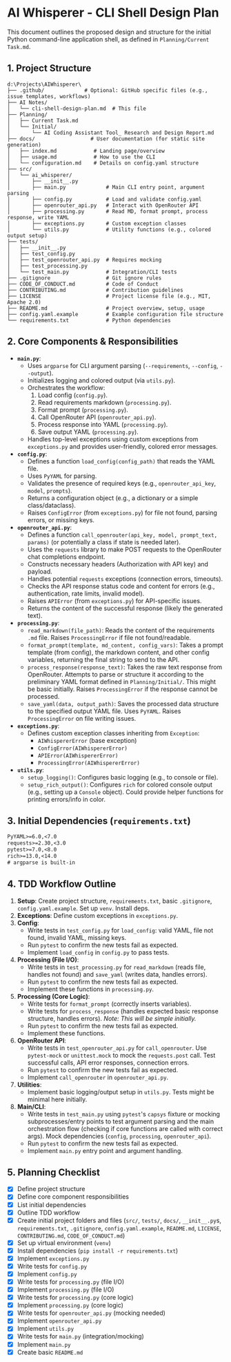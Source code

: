 # AI Whisperer - CLI Shell Design Plan

This document outlines the proposed design and structure for the initial Python command-line application shell, as defined in `Planning/Current Task.md`.

## 1. Project Structure

```text
d:\Projects\AIWhisperer\
├── .github/             # Optional: GitHub specific files (e.g., issue templates, workflows)
├── AI Notes/
│   └── cli-shell-design-plan.md  # This file
├── Planning/
│   ├── Current Task.md
│   └── Initial/
│       └── AI Coding Assistant Tool_ Research and Design Report.md
├── docs/                  # User documentation (for static site generation)
│   ├── index.md            # Landing page/overview
│   ├── usage.md            # How to use the CLI
│   └── configuration.md    # Details on config.yaml structure
├── src/
│   └── ai_whisperer/
│       ├── __init__.py
│       ├── main.py             # Main CLI entry point, argument parsing
│       ├── config.py           # Load and validate config.yaml
│       ├── openrouter_api.py   # Interact with OpenRouter API
│       ├── processing.py       # Read MD, format prompt, process response, write YAML
│       ├── exceptions.py       # Custom exception classes
│       └── utils.py            # Utility functions (e.g., colored output setup)
├── tests/
│   ├── __init__.py
│   ├── test_config.py
│   ├── test_openrouter_api.py  # Requires mocking
│   ├── test_processing.py
│   └── test_main.py            # Integration/CLI tests
├── .gitignore                  # Git ignore rules
├── CODE_OF_CONDUCT.md          # Code of Conduct
├── CONTRIBUTING.md             # Contribution guidelines
├── LICENSE                     # Project license file (e.g., MIT, Apache 2.0)
├── README.md                   # Project overview, setup, usage
├── config.yaml.example         # Example configuration file structure
└── requirements.txt            # Python dependencies
```

## 2. Core Components & Responsibilities

* **`main.py`**:
  * Uses `argparse` for CLI argument parsing (`--requirements`, `--config`, `--output`).
  * Initializes logging and colored output (via `utils.py`).
  * Orchestrates the workflow:
    1. Load config (`config.py`).
    2. Read requirements markdown (`processing.py`).
    3. Format prompt (`processing.py`).
    4. Call OpenRouter API (`openrouter_api.py`).
    5. Process response into YAML (`processing.py`).
    6. Save output YAML (`processing.py`).
  * Handles top-level exceptions using custom exceptions from `exceptions.py` and provides user-friendly, colored error messages.
* **`config.py`**:
  * Defines a function `load_config(config_path)` that reads the YAML file.
  * Uses `PyYAML` for parsing.
  * Validates the presence of required keys (e.g., `openrouter_api_key`, `model`, `prompts`).
  * Returns a configuration object (e.g., a dictionary or a simple class/dataclass).
  * Raises `ConfigError` (from `exceptions.py`) for file not found, parsing errors, or missing keys.
* **`openrouter_api.py`**:
  * Defines a function `call_openrouter(api_key, model, prompt_text, params)` (or potentially a class if state is needed later).
  * Uses the `requests` library to make POST requests to the OpenRouter chat completions endpoint.
  * Constructs necessary headers (Authorization with API key) and payload.
  * Handles potential `requests` exceptions (connection errors, timeouts).
  * Checks the API response status code and content for errors (e.g., authentication, rate limits, invalid model).
  * Raises `APIError` (from `exceptions.py`) for API-specific issues.
  * Returns the content of the successful response (likely the generated text).
* **`processing.py`**:
  * `read_markdown(file_path)`: Reads the content of the requirements `.md` file. Raises `ProcessingError` if file not found/readable.
  * `format_prompt(template, md_content, config_vars)`: Takes a prompt template (from config), the markdown content, and other config variables, returning the final string to send to the API.
  * `process_response(response_text)`: Takes the raw text response from OpenRouter. Attempts to parse or structure it according to the preliminary YAML format defined in `Planning/Initial/`. This might be basic initially. Raises `ProcessingError` if the response cannot be processed.
  * `save_yaml(data, output_path)`: Saves the processed data structure to the specified output YAML file. Uses `PyYAML`. Raises `ProcessingError` on file writing issues.
* **`exceptions.py`**:
  * Defines custom exception classes inheriting from `Exception`:
    * `AIWhispererError` (base exception)
    * `ConfigError(AIWhispererError)`
    * `APIError(AIWhispererError)`
    * `ProcessingError(AIWhispererError)`
* **`utils.py`**:
  * `setup_logging()`: Configures basic logging (e.g., to console or file).
  * `setup_rich_output()`: Configures `rich` for colored console output (e.g., setting up a `Console` object). Could provide helper functions for printing errors/info in color.

## 3. Initial Dependencies (`requirements.txt`)

```txt
PyYAML>=6.0,<7.0
requests>=2.30,<3.0
pytest>=7.0,<8.0
rich>=13.0,<14.0
# argparse is built-in
```

## 4. TDD Workflow Outline

1. **Setup**: Create project structure, `requirements.txt`, basic `.gitignore`, `config.yaml.example`. Set up `venv`. Install deps.
2. **Exceptions**: Define custom exceptions in `exceptions.py`.
3. **Config**:
   * Write tests in `test_config.py` for `load_config`: valid YAML, file not found, invalid YAML, missing keys.
   * Run `pytest` to confirm the new tests fail as expected.
   * Implement `load_config` in `config.py` to pass tests.
4. **Processing (File I/O)**:
   * Write tests in `test_processing.py` for `read_markdown` (reads file, handles not found) and `save_yaml` (writes data, handles errors).
   * Run `pytest` to confirm the new tests fail as expected.
   * Implement these functions in `processing.py`.
5. **Processing (Core Logic)**:
   * Write tests for `format_prompt` (correctly inserts variables).
   * Write tests for `process_response` (handles expected basic response structure, handles errors). *Note: This will be simple initially.*
   * Run `pytest` to confirm the new tests fail as expected.
   * Implement these functions.
6. **OpenRouter API**:
   * Write tests in `test_openrouter_api.py` for `call_openrouter`. Use `pytest-mock` or `unittest.mock` to mock the `requests.post` call. Test successful calls, API error responses, connection errors.
   * Run `pytest` to confirm the new tests fail as expected.
   * Implement `call_openrouter` in `openrouter_api.py`.
7. **Utilities**:
   * Implement basic logging/output setup in `utils.py`. Tests might be minimal here initially.
8. **Main/CLI**:
   * Write tests in `test_main.py` using `pytest`'s `capsys` fixture or mocking subprocesses/entry points to test argument parsing and the main orchestration flow (checking if core functions are called with correct args). Mock dependencies (`config`, `processing`, `openrouter_api`).
   * Run `pytest` to confirm the new tests fail as expected.
   * Implement `main.py` entry point and argument handling.

## 5. Planning Checklist

* [x] Define project structure
* [x] Define core component responsibilities
* [x] List initial dependencies
* [x] Outline TDD workflow
* [x] Create initial project folders and files (`src/`, `tests/`, `docs/`, `__init__.py`s, `requirements.txt`, `.gitignore`, `config.yaml.example`, `README.md`, `LICENSE`, `CONTRIBUTING.md`, `CODE_OF_CONDUCT.md`)
* [x] Set up virtual environment (`venv`)
* [x] Install dependencies (`pip install -r requirements.txt`)
* [x] Implement `exceptions.py`
* [x] Write tests for `config.py`
* [x] Implement `config.py`
* [x] Write tests for `processing.py` (file I/O)
* [x] Implement `processing.py` (file I/O)
* [x] Write tests for `processing.py` (core logic)
* [x] Implement `processing.py` (core logic)
* [x] Write tests for `openrouter_api.py` (mocking needed)
* [x] Implement `openrouter_api.py`
* [x] Implement `utils.py`
* [x] Write tests for `main.py` (integration/mocking)
* [x] Implement `main.py`
* [x] Create basic `README.md`
